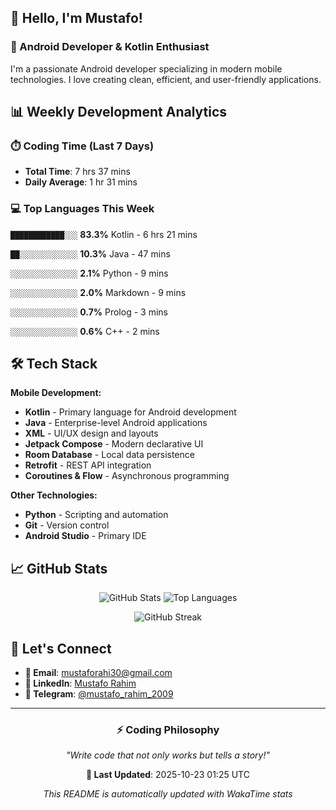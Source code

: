 ## 👋 Hello, I'm Mustafo!

### 🚀 Android Developer & Kotlin Enthusiast

I'm a passionate Android developer specializing in modern mobile technologies. I love creating clean, efficient, and user-friendly applications.

## 📊 Weekly Development Analytics

### ⏱️ Coding Time (Last 7 Days)
- **Total Time**: 7 hrs 37 mins
- **Daily Average**: 1 hr 31 mins

### 💻 Top Languages This Week


`████████████░░░` **83.3%** Kotlin - 6 hrs 21 mins

`██░░░░░░░░░░░░░` **10.3%** Java - 47 mins

`░░░░░░░░░░░░░░░` **2.1%** Python - 9 mins

`░░░░░░░░░░░░░░░` **2.0%** Markdown - 9 mins

`░░░░░░░░░░░░░░░` **0.7%** Prolog - 3 mins

`░░░░░░░░░░░░░░░` **0.6%** C++ - 2 mins


## 🛠️ Tech Stack

**Mobile Development:**
- **Kotlin** - Primary language for Android development
- **Java** - Enterprise-level Android applications  
- **XML** - UI/UX design and layouts
- **Jetpack Compose** - Modern declarative UI
- **Room Database** - Local data persistence
- **Retrofit** - REST API integration
- **Coroutines & Flow** - Asynchronous programming

**Other Technologies:**
- **Python** - Scripting and automation
- **Git** - Version control
- **Android Studio** - Primary IDE

## 📈 GitHub Stats

<div align="center">

![GitHub Stats](https://github-readme-stats.vercel.app/api?username=Developer-Mustafo&show_icons=true&theme=radical&hide_border=true)
![Top Languages](https://github-readme-stats.vercel.app/api/top-langs/?username=Developer-Mustafo&layout=compact&theme=radical&hide_border=true)

![GitHub Streak](https://github-readme-streak-stats.herokuapp.com/?user=Developer-Mustafo&theme=radical&hide_border=true)

</div>

## 🤝 Let's Connect

- **📧 Email**: mustaforahi30@gmail.com
- **💼 LinkedIn**: [Mustafo Rahim](https://www.linkedin.com/in/mustafo-rahim-4a0384324)
- **📱 Telegram**: [@mustafo_rahim_2009](https://t.me/mustafo_rahim_2009)

---

<div align="center">

### ⚡ Coding Philosophy
*"Write code that not only works but tells a story!"*

**📅 Last Updated**: 2025-10-23 01:25 UTC

*This README is automatically updated with WakaTime stats*

</div>
